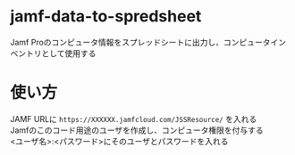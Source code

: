 # jamf-data-to-spredsheet
Jamf Proのコンピュータ情報をスプレッドシートに出力し、コンピュータインベントリとして使用する

# 使い方
JAMF URLに `https://XXXXXX.jamfcloud.com/JSSResource/` を入れる  
Jamfのこのコード用途のユーザを作成し、コンピュータ権限を付与する  
<ユーザ名>:<パスワード>にそのユーザとパスワードを入れる  
